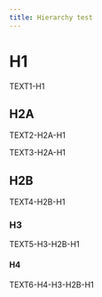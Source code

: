 ```yaml
---
title: Hierarchy test
---
```


# H1

TEXT1-H1

## H2A

TEXT2-H2A-H1

TEXT3-H2A-H1

## H2B

TEXT4-H2B-H1

### H3

TEXT5-H3-H2B-H1


<div>
  <h4>H4</h4>
  <p>TEXT6-H4-H3-H2B-H1</p>
</div>

